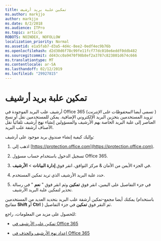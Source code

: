 ```yaml
---
title: تمكين علبة بريد أرشيف
ms.author: markjjo
author: markjjo
ms.date: 8/2/2018
ms.audience: ITPro
ms.topic: article
ROBOTS: NOINDEX, NOFOLLOW
localization_priority: Normal
ms.assetid: e1a5fab7-d3a5-4d4c-8ee2-0edf4ec9b76b
ms.openlocfilehash: d2d30d6f78c99fe11fcf77dc010e6eddf0ddb482
ms.sourcegitcommit: dd43cc0a9470f98b8ef2a3787c823801d674c666
ms.translationtype: MT
ms.contentlocale: ar-SA
ms.lasthandoff: 02/12/2019
ms.locfileid: "29927815"
---
```

# <a name="enable-an-archive-mailbox"></a>تمكين علبة بريد أرشيف

أرشيف علب البريد الموجودة في Office 365 (تسمى أيضا *المحفوظات على الإنترنت* ) تزويد المستخدمين بتخزين البريد الإلكتروني الإضافية. يمكن للمستخدمين نقل أو نسخ العناصر إلى علبة البريد الخاصة بهم الأرشيف والمسؤولين إنشاء نهج أرشيف تلقائياً نقل الأصناف أرشفة علب البريد. 
  
وإليك كيفية إنشاء صندوق بريد موجود على أرشيف:
  
1. اذهب إلى [https://protection.office.com](https://protection.office.com).
    
2. تسجيل الدخول باستخدام حساب مسؤول Office 365.
    
3. في الجزء الأيمن من الأمان &amp; مركز التوافق، انقر فوق **إدارة البيانات** \> **الأرشيف**.
    
4. حدد علبة البريد الأرشيف الذي تريد تمكين المستخدم.
    
5. في جزء التفاصيل على اليمين، انقر فوق **تمكين** وثم انقر فوق " **نعم** " في رسالة تحذير لتمكين علبة البريد الأرشيف. 
    
يمكنك أيضا مجمع-تمكين أرشفة علب البريد بتحديد العديد من المستخدمين (باستخدام مفاتيح **Shift** أو **Ctrl** ) ثم النقر فوق **تمكين** في جزء التفاصيل. 
  
للحصول على مزيد من المعلومات، راجع:
  
- [تمكين علب الأرشيف في Office 365](https://support.office.com/article/enable-archive-mailboxes-in-the-office-365-security-compliance-center-268a109e-7843-405b-bb3d-b9393b2342ce)
    
- [إعداد نهج الأرشيف والحذف في Office 365](https://support.office.com/article/Set-up-an-archive-and-deletion-policy-for-mailboxes-in-your-Office-365-organization-ec3587e4-7b4a-40fb-8fb8-8aa05aeae2ce)
    

